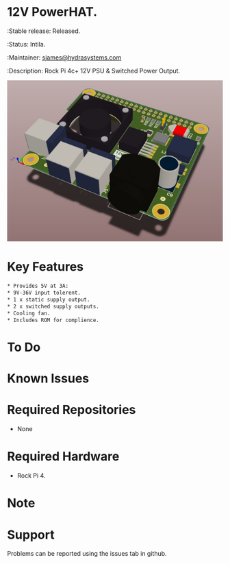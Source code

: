 12V PowerHAT.
============

:Stable release:  Released.

:Status:  Intila.

:Maintainer:  sjames@hydrasystems.com

:Description:  Rock Pi 4c+ 12V PSU & Switched Power Output.


![Alt text](PowerHAT-1B1.jpg)

Key Features
============

    * Provides 5V at 3A:
    * 9V-36V input tolerent.
    * 1 x static supply output.
    * 2 x switched supply outputs.
    * Cooling fan.
    * Includes ROM for complience.


To Do
=====

Known Issues
============

Required Repositories
================

* None

Required Hardware
=================

* Rock Pi 4.

Note
=======


Support
=======

Problems can be reported using the issues tab in github.
